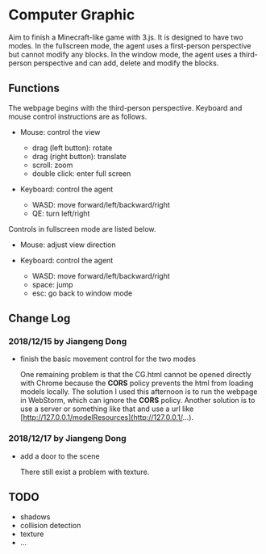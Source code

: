 # Computer Graphic

Aim to finish a Minecraft-like game with 3.js. It is designed to have two modes. In the fullscreen mode, the agent uses a first-person perspective but cannot modify any blocks. In the window mode, the agent uses a third-person perspective and can add, delete and modify the blocks.

## Functions

The webpage begins with the third-person perspective. Keyboard and mouse control instructions are as follows.

* Mouse: control the view

    * drag (left button): rotate
    * drag (right button): translate
    * scroll: zoom
    * double click: enter full screen

* Keyboard: control the agent

    * WASD: move forward/left/backward/right
    * QE: turn left/right

Controls in fullscreen mode are listed below.

* Mouse: adjust view direction

* Keyboard: control the agent

    * WASD: move forward/left/backward/right
    * space: jump
    * esc: go back to window mode

## Change Log

### 2018/12/15 by Jiangeng Dong

* finish the basic movement control for the two modes

    One remaining problem is that the CG.html cannot be opened directly with Chrome because the **CORS** policy prevents the html from loading models locally. The solution I used this afternoon is to run the webpage in WebStorm, which can ignore the **CORS** policy. Another solution is to use a server or something like that and use a url like [http://127.0.0.1/modelResources](http://127.0.0.1/...).
    
### 2018/12/17 by Jiangeng Dong

* add a door to the scene

    There still exist a problem with texture.

## TODO

* shadows
* collision detection
* texture
* ...
